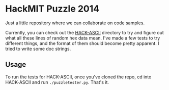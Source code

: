 # HackMIT Puzzle 2014

Just a little repository where we can collaborate on code samples.

Currently, you can check out the [HACK-ASCII](/HACK-ASCII) directory to 
try and figure out what all these lines of random hex data mean. I've 
made a few tests to try different things, and the format of them should
become pretty apparent. I tried to write some doc strings.

## Usage

To run the tests for HACK-ASCII, once you've cloned the repo, cd into 
HACK-ASCII and run `./puzzletester.py`. That's it.
